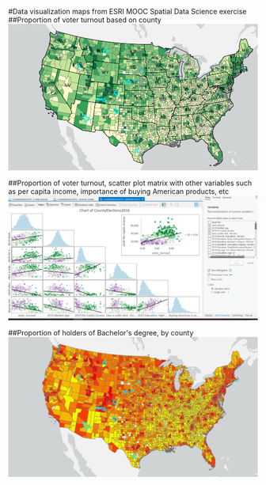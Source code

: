 #Data visualization maps from ESRI MOOC Spatial Data Science exercise
##Proportion of voter turnout based on county
![alt text](https://github.com/joeybudi/USpresidentialelection2016/blob/main/voter%20turnout%202016.PNG)

##Proportion of voter turnout, scatter plot matrix with other variables such as per capita income, importance of buying American products, etc
![alt text](https://github.com/joeybudi/USpresidentialelection2016/blob/main/Elections_county_scatterplot%20matrix.jpg)

##Proportion of holders of Bachelor's degree, by county
![alt text](https://github.com/joeybudi/USpresidentialelection2016/blob/main/Bachelors%20degree%20holders.png)
